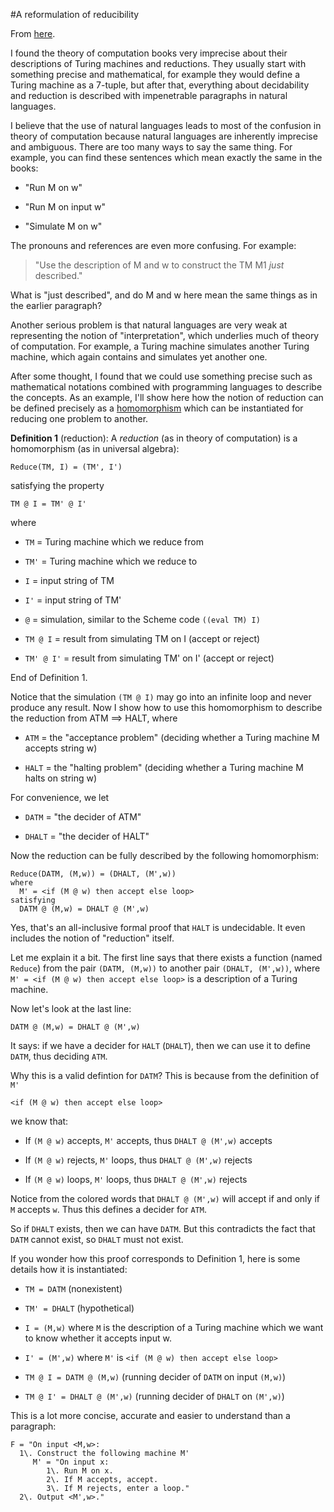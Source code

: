 #A reformulation of reducibility

From [here](https://yinwang1.substack.com/p/reducibility).

I found the theory of computation books very imprecise about their descriptions of Turing machines and reductions. They usually start with something precise and mathematical, for example they would define a Turing machine as a 7-tuple, but after that, everything about decidability and reduction is described with impenetrable paragraphs in natural languages.

I believe that the use of natural languages leads to most of the confusion in theory of computation because natural languages are inherently imprecise and ambiguous. There are too many ways to say the same thing. For example, you can find these sentences which mean exactly the same in the books:

*   "Run M on w"

*   "Run M on input w"

*   "Simulate M on w"

The pronouns and references are even more confusing. For example:

> <span>"Use the description of M and w to construct the TM M1</span> _just_ <span>described."</span>

What is "just described", and do M and w here mean the same things as in the earlier paragraph?

Another serious problem is that natural languages are very weak at representing the notion of "interpretation", which underlies much of theory of computation. For example, a Turing machine simulates another Turing machine, which again contains and simulates yet another one.

<span>After some thought, I found that we could use something precise such as mathematical notations combined with programming languages to describe the concepts. As an example, I'll show here how the notion of reduction can be defined precisely as a</span> [homomorphism](http://en.wikipedia.org/wiki/Homomorphism) <span>which can be instantiated for reducing one problem to another.</span>

**Definition 1** <span>(reduction): A</span> _reduction_ <span>(as in theory of computation) is a homomorphism (as in universal algebra):</span>

    Reduce(TM, I) = (TM', I')

satisfying the property

    TM @ I = TM' @ I'

where

*   `TM` <span>= Turing machine which we reduce from</span>

*   `TM'` <span>= Turing machine which we reduce to</span>

*   `I` <span>= input string of TM</span>

*   `I'` <span>= input string of TM'</span>

*   `@` <span>= simulation, similar to the Scheme code</span> `((eval TM) I)`

*   `TM @ I` <span>= result from simulating TM on I (accept or reject)</span>

*   `TM' @ I'` <span>= result from simulating TM' on I' (accept or reject)</span>

End of Definition 1.

<span>Notice that the simulation</span> `(TM @ I)` <span>may go into an infinite loop and never produce any result. Now I show how to use this homomorphism to describe the reduction from ATM ==> HALT, where</span>

*   `ATM` <span>= the "acceptance problem" (deciding whether a Turing machine M accepts string w)</span>

*   `HALT` <span>= the "halting problem" (deciding whether a Turing machine M halts on string w)</span>

For convenience, we let

*   `DATM` <span>= "the decider of ATM"</span>

*   `DHALT` <span>= "the decider of HALT"</span>

Now the reduction can be fully described by the following homomorphism:

    Reduce(DATM, (M,w)) = (DHALT, (M',w))
    where
      M' = <if (M @ w) then accept else loop>
    satisfying
      DATM @ (M,w) = DHALT @ (M',w)

<span>Yes, that's an all-inclusive formal proof that</span> `HALT` <span>is undecidable. It even includes the notion of "reduction" itself.</span>

<span>Let me explain it a bit. The first line says that there exists a function (named</span> `Reduce`<span>) from the pair</span> `(DATM, (M,w))` <span>to another pair</span> `(DHALT, (M',w))`<span>, where</span> `M' = <if (M @ w) then accept else loop>` <span>is a description of a Turing machine.</span>

Now let's look at the last line:

    DATM @ (M,w) = DHALT @ (M',w)

<span>It says: if we have a decider for</span> `HALT` <span>(</span>`DHALT`<span>), then we can use it to define</span> `DATM`<span>, thus deciding</span> `ATM`<span>.</span>

<span>Why this is a valid defintion for</span> `DATM`<span>? This is because from the definition of</span> `M'`

    <if (M @ w) then accept else loop>

we know that:

*   <span>If</span> `(M @ w)` <span>accepts,</span> `M'` <span>accepts, thus</span> `DHALT @ (M',w)` <span>accepts</span>

*   <span>If</span> `(M @ w)` <span>rejects,</span> `M'` <span>loops, thus</span> `DHALT @ (M',w)` <span>rejects</span>

*   <span>If</span> `(M @ w)` <span>loops,</span> `M'` <span>loops, thus</span> `DHALT @ (M',w)` <span>rejects</span>

<span>Notice from the colored words that</span> `DHALT @ (M',w)` <span>will accept if and only if</span> `M` <span>accepts</span> `w`<span>. Thus this defines a decider for</span> `ATM`<span>.</span>

<span>So if</span> `DHALT` <span>exists, then we can have</span> `DATM`<span>. But this contradicts the fact that</span> `DATM` <span>cannot exist, so</span> `DHALT` <span>must not exist.</span>

If you wonder how this proof corresponds to Definition 1, here is some details how it is instantiated:

*   `TM = DATM` <span>(nonexistent)</span>

*   `TM' = DHALT` <span>(hypothetical)</span>

*   `I = (M,w)` <span>where</span> `M` <span>is the description of a Turing machine which we want to know whether it accepts input w.</span>

*   `I' = (M',w)` <span>where</span> `M'` <span>is</span> `<if (M @ w) then accept else loop>`

*   `TM @ I = DATM @ (M,w)` <span>(running decider of</span> `DATM` <span>on input</span> `(M,w)`<span>)</span>

*   `TM @ I' = DHALT @ (M',w)` <span>(running decider of</span> `DHALT` <span>on</span> `(M',w)`<span>)</span>

This is a lot more concise, accurate and easier to understand than a paragraph:

    F = "On input <M,w>:
      1\. Construct the following machine M'
         M' = "On input x:
            1\. Run M on x.
            2\. If M accepts, accept.
            3\. If M rejects, enter a loop."
      2\. Output <M',w>."
